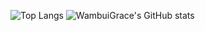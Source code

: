 ![Top Langs](https://github-readme-stats.vercel.app/api/top-langs/?username=WambuiGrace&hide_progress=true)
![WambuiGrace's GitHub stats](https://github-readme-stats.vercel.app/api?username=WambuiGrace&show_icons=true&theme=radical)
